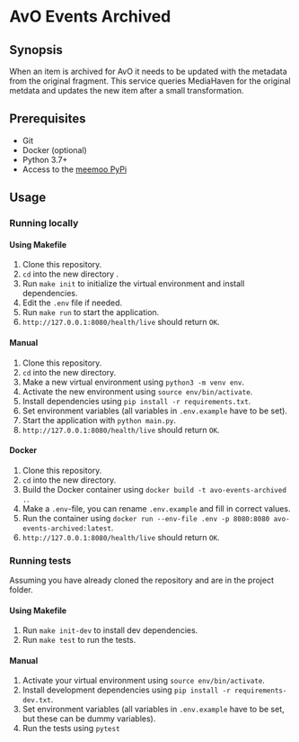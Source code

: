 # AvO Events Archived

## Synopsis

When an item is archived for AvO it needs to be updated with the metadata from the original fragment.
This service queries MediaHaven for the original metdata and updates the new item after a small transformation.

## Prerequisites

- Git
- Docker (optional)
- Python 3.7+
- Access to the [meemoo PyPi](http://do-prd-mvn-01.do.viaa.be:8081)

## Usage

### Running locally

#### Using Makefile

1. Clone this repository.
2. `cd` into the new directory .
3. Run `make init` to initialize the virtual environment and install dependencies.
4. Edit the `.env` file if needed.
5. Run `make run` to start the application.
6. `http://127.0.0.1:8080/health/live` should return `OK`.

#### Manual

1. Clone this repository.
2. `cd` into the new directory.
3. Make a new virtual environment using `python3 -m venv env`.
4. Activate the new environment using `source env/bin/activate`.
5. Install dependencies using `pip install -r requirements.txt`.
6. Set environment variables (all variables in `.env.example` have to be set).
7. Start the application with `python main.py`.
8. `http://127.0.0.1:8080/health/live` should return `OK`.

#### Docker

1. Clone this repository.
2. `cd` into the new directory.
3. Build the Docker container using `docker build -t avo-events-archived .`.
4. Make a `.env`-file, you can rename `.env.example` and fill in correct values.
5. Run the container using `docker run --env-file .env -p 8080:8080 avo-events-archived:latest`.
6. `http://127.0.0.1:8080/health/live` should return `OK`.

### Running tests

Assuming you have already cloned the repository and are in the project folder.

#### Using Makefile

1. Run `make init-dev` to install dev dependencies.
2. Run `make test` to run the tests.

#### Manual

1. Activate your virtual environment using `source env/bin/activate`.
2. Install development dependencies using `pip install -r requirements-dev.txt`.
3. Set environment variables (all variables in `.env.example` have to be set, but these can be dummy variables).
4. Run the tests using `pytest`
